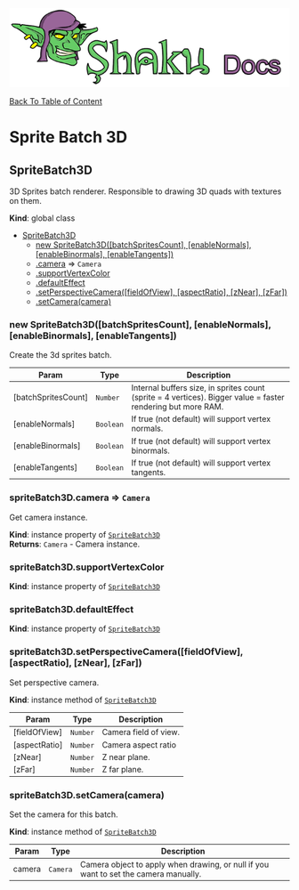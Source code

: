 ![Shaku JS](resources/logo-sm.png)

[Back To Table of Content](index.md)

# Sprite Batch 3D

<a name="SpriteBatch3D"></a>

## SpriteBatch3D
3D Sprites batch renderer. 
Responsible to drawing 3D quads with textures on them.

**Kind**: global class  

* [SpriteBatch3D](#SpriteBatch3D)
    * [new SpriteBatch3D([batchSpritesCount], [enableNormals], [enableBinormals], [enableTangents])](#new_SpriteBatch3D_new)
    * [.camera](#SpriteBatch3D+camera) ⇒ <code>Camera</code>
    * [.supportVertexColor](#SpriteBatch3D+supportVertexColor)
    * [.defaultEffect](#SpriteBatch3D+defaultEffect)
    * [.setPerspectiveCamera([fieldOfView], [aspectRatio], [zNear], [zFar])](#SpriteBatch3D+setPerspectiveCamera)
    * [.setCamera(camera)](#SpriteBatch3D+setCamera)

<a name="new_SpriteBatch3D_new"></a>

### new SpriteBatch3D([batchSpritesCount], [enableNormals], [enableBinormals], [enableTangents])
Create the 3d sprites batch.


| Param | Type | Description |
| --- | --- | --- |
| [batchSpritesCount] | <code>Number</code> | Internal buffers size, in sprites count (sprite = 4 vertices). Bigger value = faster rendering but more RAM. |
| [enableNormals] | <code>Boolean</code> | If true (not default) will support vertex normals. |
| [enableBinormals] | <code>Boolean</code> | If true (not default) will support vertex binormals. |
| [enableTangents] | <code>Boolean</code> | If true (not default) will support vertex tangents. |

<a name="SpriteBatch3D+camera"></a>

### spriteBatch3D.camera ⇒ <code>Camera</code>
Get camera instance.

**Kind**: instance property of [<code>SpriteBatch3D</code>](#SpriteBatch3D)  
**Returns**: <code>Camera</code> - Camera instance.  
<a name="SpriteBatch3D+supportVertexColor"></a>

### spriteBatch3D.supportVertexColor
**Kind**: instance property of [<code>SpriteBatch3D</code>](#SpriteBatch3D)  
<a name="SpriteBatch3D+defaultEffect"></a>

### spriteBatch3D.defaultEffect
**Kind**: instance property of [<code>SpriteBatch3D</code>](#SpriteBatch3D)  
<a name="SpriteBatch3D+setPerspectiveCamera"></a>

### spriteBatch3D.setPerspectiveCamera([fieldOfView], [aspectRatio], [zNear], [zFar])
Set perspective camera.

**Kind**: instance method of [<code>SpriteBatch3D</code>](#SpriteBatch3D)  

| Param | Type | Description |
| --- | --- | --- |
| [fieldOfView] | <code>Number</code> | Camera field of view. |
| [aspectRatio] | <code>Number</code> | Camera aspect ratio |
| [zNear] | <code>Number</code> | Z near plane. |
| [zFar] | <code>Number</code> | Z far plane. |

<a name="SpriteBatch3D+setCamera"></a>

### spriteBatch3D.setCamera(camera)
Set the camera for this batch.

**Kind**: instance method of [<code>SpriteBatch3D</code>](#SpriteBatch3D)  

| Param | Type | Description |
| --- | --- | --- |
| camera | <code>Camera</code> | Camera object to apply when drawing, or null if you want to set the camera manually. |

